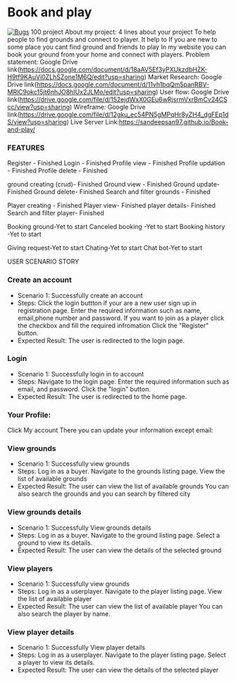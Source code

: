 # Book and play
[![Bugs](https://sonarcloud.io/api/project_badges/measure?project=fssa-batch3_sandeep.prakash__web_project&metric=bugs)](https://sonarcloud.io/summary/new_code?id=fssa-batch3_sandeep.prakash__web_project)
 100 project
About my project: 4 lines about your project
To help people to find grounds and connect to player.
 It help to If you are new to some place you cant find ground and friends to play 
 In my website you can book your ground from your home and connect with players.
Problem statement: Google Drive link(https://docs.google.com/document/d/18aAV5Ef3yPXUkzdbHZK-H9tf9KAuVi0ZLhSZone1M6Q/edit?usp=sharing)
Market Research: Google Drive link(https://docs.google.com/document/d/11vh1bqQm5panRBV-MRlC9okc15jt6nhJO8hIUx2JLMo/edit?usp=sharing)
User flow: Google Drive link(https://drive.google.com/file/d/152ejdWxX0GEu6wRjsrmVxrBmCv24CScc/view?usp=sharing)
Wireframe: Google Drive link(https://drive.google.com/file/d/12gku_ec54PN5gMPqHr8yZH4_dgFEp1dS/view?usp=sharing)
Live Server Link:https://sandeepsan97.github.io/Book-and-play/


### FEATURES

Register - Finished
Login   - Finished
Profile view   - Finished
Profile updation - Finished
Profile delete  - Finished

ground creating (crud)- Finished
Ground view - Finished
Ground update- Finished
Ground delete- Finished
Search and filter grounds - Finished

Player creating - Finished
Player view- Finished
player details- Finished
Search and filter player- Finished

Booking ground-Yet to start
Canceled booking -Yet to start
Booking history -Yet to start

Giving request-Yet to start
Chating-Yet to start
Chat bot-Yet to start



USER SCENARIO STORY 
### Create an account
- Scenario 1: Successfully create an account
- Steps:
Click the login buttton if your are a new user sign up in registration page.
Enter the required information such as name, email,phone number and password.
If you want to join as a player click the checkbox and fill the required infromation
Click the "Register" button.
- Expected Result:
The user is redirected to the login page.

### Login
- Scenario 1: Successfully login in to account
- Steps:
Navigate to the login page.
Enter the required information such as email, and password.
Click the "login" button.
- Expected Result:
The user is redirected to the home page.


### Your Profile:
Click My account 
There you can update your information except email:


### View grounds
- Scenario 1: Successfully view grounds
- Steps:
Log in as a buyer.
Navigate to the grounds listing page.
View the list of available grounds
- Expected Result:
The user can view the list of available grounds
 You can also search the grounds and you can search by filtered city





### View grounds details
- Scenario 1: Successfully 
View grounds details
- Steps:
Log in as a buyer.
Navigate to the ground listing page.
Select a ground to view its details.
- Expected Result:
The user can view the details of the selected ground

### View players
- Scenario 1: Successfully view grounds
- Steps:
Log in as a userplayer.
Navigate to the player listing page.
View the list of available player
- Expected Result:
The user can view the list of available player
 You can also search the player by name.

### View player details
- Scenario 1: Successfully 
View player details
- Steps:
Log in as a userplayer.
Navigate to the player listing page.
Select a player to view its details.
- Expected Result:
The user can view the details of the selected player



